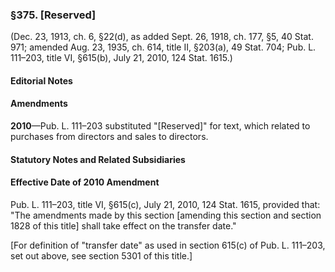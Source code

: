 ### §375. [Reserved] ###

(Dec. 23, 1913, ch. 6, §22(d), as added Sept. 26, 1918, ch. 177, §5, 40 Stat. 971; amended Aug. 23, 1935, ch. 614, title II, §203(a), 49 Stat. 704; Pub. L. 111–203, title VI, §615(b), July 21, 2010, 124 Stat. 1615.)

#### **Editorial Notes** ####

#### Amendments ####

**2010**—Pub. L. 111–203 substituted "[Reserved]" for text, which related to purchases from directors and sales to directors.

#### **Statutory Notes and Related Subsidiaries** ####

#### Effective Date of 2010 Amendment ####

Pub. L. 111–203, title VI, §615(c), July 21, 2010, 124 Stat. 1615, provided that: "The amendments made by this section [amending this section and section 1828 of this title] shall take effect on the transfer date."

[For definition of "transfer date" as used in section 615(c) of Pub. L. 111–203, set out above, see section 5301 of this title.]